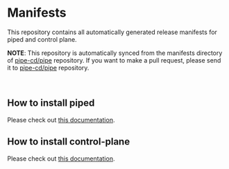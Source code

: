 # Manifests

This repository contains all automatically generated release manifests for piped and control plane.

**NOTE**: This repository is automatically synced from the manifests directory of [pipe-cd/pipe](https://github.com/pipe-cd/pipe/tree/master/manifests) repository. If you want to make a pull request, please send it to [pipe-cd/pipe](https://github.com/pipe-cd/pipe) repository.

</br>

## How to install piped

Please check out [this documentation](https://pipecd.dev/docs/operator-manual/piped/installation/).

## How to install control-plane

Please check out [this documentation](https://pipecd.dev/docs/operator-manual/control-plane/installation/).
